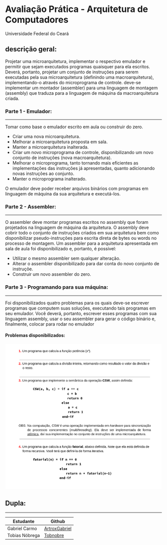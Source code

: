 # Avaliação Prática - Arquitetura de Computadores 
Universidade Federal do Ceará 

 
## descrição geral: 
Projetar uma microarquitetura, implementar o respectivo emulador e permitir que sejam executados programas quaisquer para ela escritos. Deverá, portanto, projetar um conjunto de instruções para serem executadas pela sua microarquitetura (definindo uma macroarquitetura), implementando-o através do microprograma de controle. deve-se implementar um montador (assembler) para uma linguagem de montagem (assembly) que traduza para a linguagem de máquina da macroarquitetura criada.
### Parte 1 - Emulador:
---
Tomar como base o emulador escrito em aula ou construir do zero.
- Criar uma nova microarquitetura.
- Melhorar a microarquitetura proposta em sala.
- Manter a microarquitetura inalterada.
- Criar um novo microprograma de controle, disponibilizando um novo conjunto de instruções (nova macroarquitetura).
- Melhorar o microprograma, tanto tornando mais eficientes as implementações das instruções já apresentadas, quanto adicionando novas instruções ao conjunto.
- Manter o microprograma inalterado.

O emulador deve poder receber arquivos binários com programas em linguagem de máquina da sua arquitetura e executá-los.
### Parte 2 - Assembler:
---
O assembler deve montar programas escritos no assembly que foram projetados na linguagem de máquina da arquitetura. O assembly deve cobrir todo o conjunto de instruções criados em sua arquitetura bem como disponibilizar pseudo-instruções para escrita direta de bytes ou words no processo de montagem. Um assembler para a arquitetura apresentada em sala de aula foi disponibilizado e, portanto, é possível:
- Utilizar o mesmo assembler sem qualquer alteração.
- Alterar o assembler disponibilizado para dar conta do novo conjunto de instruçõe.
- Construir um novo assembler do zero.


### Parte 3 - Programando para sua máquina:
--- 
Foi disponibilizados quatro problemas para os quais deve-se escrever programas que computem suas soluções, executando tais programas em seu emulador. Você deverá, portanto, escrever esses programas com sua linguagem assembly, usar o seu assembler para gerar o código binário e, finalmente, colocar para rodar no emulador
#### Problemas disponibilizados:
![problemas](<imgs/Captura de tela de 2023-06-25 11-19-44.png>)
## Dupla:
---
| Estudante | Github |
| --- | --- |
| Gabriel Carmo | [ArtroxGabriel](https://github.com/ArtroxGabriel)
| Tobias Nóbrega | [Tobnobre](https://github.com/Tobnobre)
